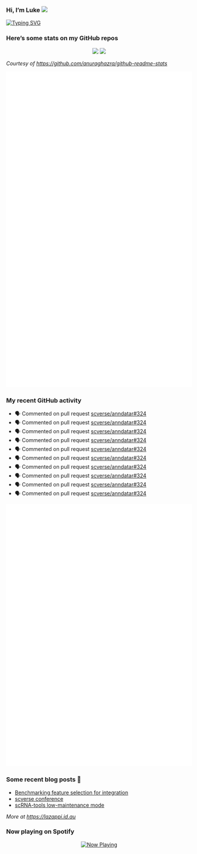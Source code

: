 
<!-- README.md is generated from README.Rmd. Please edit that file -->

### Hi, I’m Luke <img src="https://raw.githubusercontent.com/MartinHeinz/MartinHeinz/master/wave.gif" width="30px">

<!-- Customise this at https://readme-typing-svg.demolab.com -->

[![Typing
SVG](https://readme-typing-svg.demolab.com?font=Fira+Code&duration=3000&pause=200&color=9D24F7&center=true&random=true&width=435&lines=Data+scientist;Bioinformatician;Package+developer;Workflow+engineer)](https://git.io/typing-svg)

<!--
**lazappi/lazappi** is a ✨ _special_ ✨ repository because its `README.md` (this file) appears on your GitHub profile.
&#10;Here are some ideas to get you started:
&#10;- 🔭 I’m currently working on ...
- 🌱 I’m currently learning ...
- 👯 I’m looking to collaborate on ...
- 🤔 I’m looking for help with ...
- 💬 Ask me about ...
- 📫 How to reach me: ...
- 😄 Pronouns: ...
- ⚡ Fun fact: ...
-->

### Here’s some stats on my GitHub repos

<p align="center">
<img src="https://github-readme-stats.vercel.app/api?username=lazappi&count_private=true&show_icons=true&theme=buefy&hide_title=True">
<img src="https://github-readme-stats.vercel.app/api/top-langs/?username=lazappi&hide=html&theme=buefy&layout=compact">
</p>

*Courtesy of <https://github.com/anuraghazra/github-readme-stats>*

<p align="center" style="width:100%;">
<img src="https://github.com/lazappi/lazappi/raw/main/github-intro.svg">
</p>

### My recent GitHub activity

- 🗣 Commented on pull request
  [scverse/anndatar#324](https://github.com/scverse/anndatar#324)
- 🗣 Commented on pull request
  [scverse/anndatar#324](https://github.com/scverse/anndatar#324)
- 🗣 Commented on pull request
  [scverse/anndatar#324](https://github.com/scverse/anndatar#324)
- 🗣 Commented on pull request
  [scverse/anndatar#324](https://github.com/scverse/anndatar#324)
- 🗣 Commented on pull request
  [scverse/anndatar#324](https://github.com/scverse/anndatar#324)
- 🗣 Commented on pull request
  [scverse/anndatar#324](https://github.com/scverse/anndatar#324)
- 🗣 Commented on pull request
  [scverse/anndatar#324](https://github.com/scverse/anndatar#324)
- 🗣 Commented on pull request
  [scverse/anndatar#324](https://github.com/scverse/anndatar#324)
- 🗣 Commented on pull request
  [scverse/anndatar#324](https://github.com/scverse/anndatar#324)
- 🗣 Commented on pull request
  [scverse/anndatar#324](https://github.com/scverse/anndatar#324)

<p align="center" style="width:100%;">
<img src="https://github.com/lazappi/lazappi/raw/main/github-status.svg">
</p>

### Some recent blog posts 📝

- [Benchmarking feature selection for
  integration](https://lazappi.id.au/posts/2025-03-15-feature-selection-benchmark/)
- [scverse
  conference](https://lazappi.id.au/posts/2024-09-15-scverse-conference/)
- [scRNA-tools low-maintenance
  mode](https://lazappi.id.au/posts/2024-03-04-scRNAtools-low-maintenance/)

*More at <https://lazappi.id.au>*

### Now playing on Spotify

<p align="center">
<a href="https://now-playing-profile.lazappi.vercel.app/now-playing?open">
<img src="https://now-playing-profile.lazappi.vercel.app/now-playing" width="256" height="64" alt="Now Playing">
</a>
</p>
